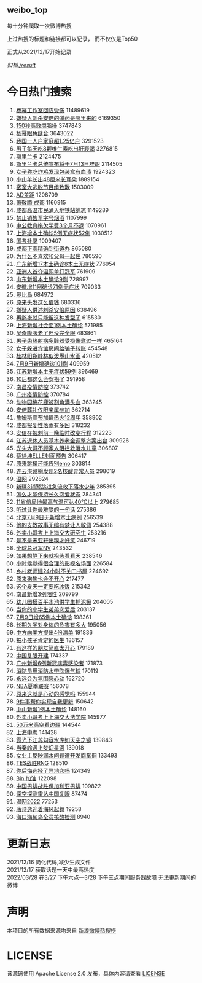 weibo_top  
---
每十分钟爬取一次微博热搜  

上过热搜的标题和链接都可以记录， 而不仅仅是Top50

正式从2021/12/17开始记录  

*归档[./result](./result/)*

# 今日热门搜索  
1. [杨幂工作室回应受伤](https://s.weibo.com//weibo?q=%E6%9D%A8%E5%B9%82%E5%B7%A5%E4%BD%9C%E5%AE%A4%E5%9B%9E%E5%BA%94%E5%8F%97%E4%BC%A4&Refer=top) 11489619
2. [嫌疑人刺杀安倍的弹药是哪里来的](https://s.weibo.com//weibo?q=%23%E5%AB%8C%E7%96%91%E4%BA%BA%E5%88%BA%E6%9D%80%E5%AE%89%E5%80%8D%E7%9A%84%E5%BC%B9%E8%8D%AF%E6%98%AF%E5%93%AA%E9%87%8C%E6%9D%A5%E7%9A%84%23&Refer=top) 6169350
3. [150秒高效燃脂操](https://s.weibo.com//weibo?q=%23150%E7%A7%92%E9%AB%98%E6%95%88%E7%87%83%E8%84%82%E6%93%8D%23&Refer=top) 3747843
4. [杨幂眼角缝合](https://s.weibo.com//weibo?q=%E6%9D%A8%E5%B9%82%E7%9C%BC%E8%A7%92%E7%BC%9D%E5%90%88&Refer=top) 3643022
5. [我国一人户家庭超1.25亿户](https://s.weibo.com//weibo?q=%23%E6%88%91%E5%9B%BD%E4%B8%80%E4%BA%BA%E6%88%B7%E5%AE%B6%E5%BA%AD%E8%B6%851.25%E4%BA%BF%E6%88%B7%23&Refer=top) 3291523
6. [男子每天吃8颗维生素吃出肝衰竭](https://s.weibo.com//weibo?q=%23%E7%94%B7%E5%AD%90%E6%AF%8F%E5%A4%A9%E5%90%838%E9%A2%97%E7%BB%B4%E7%94%9F%E7%B4%A0%E5%90%83%E5%87%BA%E8%82%9D%E8%A1%B0%E7%AB%AD%23&Refer=top) 3276815
7. [斯里兰卡](https://s.weibo.com//weibo?q=%E6%96%AF%E9%87%8C%E5%85%B0%E5%8D%A1&Refer=top) 2124475
8. [斯里兰卡总统宣布将于7月13日辞职](https://s.weibo.com//weibo?q=%23%E6%96%AF%E9%87%8C%E5%85%B0%E5%8D%A1%E6%80%BB%E7%BB%9F%E5%AE%A3%E5%B8%83%E5%B0%86%E4%BA%8E7%E6%9C%8813%E6%97%A5%E8%BE%9E%E8%81%8C%23&Refer=top) 2114505
9. [女子称吃炸鸡发现包装盒有血渍](https://s.weibo.com//weibo?q=%23%E5%A5%B3%E5%AD%90%E7%A7%B0%E5%90%83%E7%82%B8%E9%B8%A1%E5%8F%91%E7%8E%B0%E5%8C%85%E8%A3%85%E7%9B%92%E6%9C%89%E8%A1%80%E6%B8%8D%23&Refer=top) 1924323
10. [小山羊长出48厘米长耳朵](https://s.weibo.com//weibo?q=%23%E5%B0%8F%E5%B1%B1%E7%BE%8A%E9%95%BF%E5%87%BA48%E5%8E%98%E7%B1%B3%E9%95%BF%E8%80%B3%E6%9C%B5%23&Refer=top) 1889154
11. [密室大逃脱节目组致歉](https://s.weibo.com//weibo?q=%E5%AF%86%E5%AE%A4%E5%A4%A7%E9%80%83%E8%84%B1%E8%8A%82%E7%9B%AE%E7%BB%84%E8%87%B4%E6%AD%89&Refer=top) 1503009
12. [AD差距](https://s.weibo.com//weibo?q=AD%E5%B7%AE%E8%B7%9D&Refer=top) 1208709
13. [萧敬腾 成都](https://s.weibo.com//weibo?q=%E8%90%A7%E6%95%AC%E8%85%BE%20%E6%88%90%E9%83%BD&Refer=top) 1160915
14. [成都高温市民涌入地铁站纳凉](https://s.weibo.com//weibo?q=%23%E6%88%90%E9%83%BD%E9%AB%98%E6%B8%A9%E5%B8%82%E6%B0%91%E6%B6%8C%E5%85%A5%E5%9C%B0%E9%93%81%E7%AB%99%E7%BA%B3%E5%87%89%23&Refer=top) 1149289
15. [禁止销售军字号烟酒](https://s.weibo.com//weibo?q=%23%E7%A6%81%E6%AD%A2%E9%94%80%E5%94%AE%E5%86%9B%E5%AD%97%E5%8F%B7%E7%83%9F%E9%85%92%23&Refer=top) 1107999
16. [中公教育拖欠学费3个月不退](https://s.weibo.com//weibo?q=%23%E4%B8%AD%E5%85%AC%E6%95%99%E8%82%B2%E6%8B%96%E6%AC%A0%E5%AD%A6%E8%B4%B93%E4%B8%AA%E6%9C%88%E4%B8%8D%E9%80%80%23&Refer=top) 1070961
17. [上海增本土确诊5例无症状52例](https://s.weibo.com//weibo?q=%23%E4%B8%8A%E6%B5%B7%E5%A2%9E%E6%9C%AC%E5%9C%9F%E7%A1%AE%E8%AF%8A5%E4%BE%8B%E6%97%A0%E7%97%87%E7%8A%B652%E4%BE%8B%23&Refer=top) 1030512
18. [国考补录](https://s.weibo.com//weibo?q=%E5%9B%BD%E8%80%83%E8%A1%A5%E5%BD%95&Refer=top) 1009407
19. [成都下雨精确到街道办](https://s.weibo.com//weibo?q=%23%E6%88%90%E9%83%BD%E4%B8%8B%E9%9B%A8%E7%B2%BE%E7%A1%AE%E5%88%B0%E8%A1%97%E9%81%93%E5%8A%9E%23&Refer=top) 865080
20. [为什么不喜欢和父母一起住](https://s.weibo.com//weibo?q=%23%E4%B8%BA%E4%BB%80%E4%B9%88%E4%B8%8D%E5%96%9C%E6%AC%A2%E5%92%8C%E7%88%B6%E6%AF%8D%E4%B8%80%E8%B5%B7%E4%BD%8F%23&Refer=top) 780590
21. [广东新增17本土确诊8本土无症状](https://s.weibo.com//weibo?q=%23%E5%B9%BF%E4%B8%9C%E6%96%B0%E5%A2%9E17%E6%9C%AC%E5%9C%9F%E7%A1%AE%E8%AF%8A8%E6%9C%AC%E5%9C%9F%E6%97%A0%E7%97%87%E7%8A%B6%23&Refer=top) 776954
22. [亚洲人首夺温网单打冠军](https://s.weibo.com//weibo?q=%23%E4%BA%9A%E6%B4%B2%E4%BA%BA%E9%A6%96%E5%A4%BA%E6%B8%A9%E7%BD%91%E5%8D%95%E6%89%93%E5%86%A0%E5%86%9B%23&Refer=top) 761909
23. [山东新增本土确诊9例](https://s.weibo.com//weibo?q=%23%E5%B1%B1%E4%B8%9C%E6%96%B0%E5%A2%9E%E6%9C%AC%E5%9C%9F%E7%A1%AE%E8%AF%8A9%E4%BE%8B%23&Refer=top) 728997
24. [安徽增11例确诊71例无症状](https://s.weibo.com//weibo?q=%23%E5%AE%89%E5%BE%BD%E5%A2%9E11%E4%BE%8B%E7%A1%AE%E8%AF%8A71%E4%BE%8B%E6%97%A0%E7%97%87%E7%8A%B6%23&Refer=top) 709033
25. [奥比岛](https://s.weibo.com//weibo?q=%E5%A5%A5%E6%AF%94%E5%B2%9B&Refer=top) 684972
26. [原来头发这么值钱](https://s.weibo.com//weibo?q=%23%E5%8E%9F%E6%9D%A5%E5%A4%B4%E5%8F%91%E8%BF%99%E4%B9%88%E5%80%BC%E9%92%B1%23&Refer=top) 680336
27. [嫌疑人供述刺杀安倍原因](https://s.weibo.com//weibo?q=%23%E5%AB%8C%E7%96%91%E4%BA%BA%E4%BE%9B%E8%BF%B0%E5%88%BA%E6%9D%80%E5%AE%89%E5%80%8D%E5%8E%9F%E5%9B%A0%23&Refer=top) 638496
28. [再熬夜就只能留这种发型了](https://s.weibo.com//weibo?q=%23%E5%86%8D%E7%86%AC%E5%A4%9C%E5%B0%B1%E5%8F%AA%E8%83%BD%E7%95%99%E8%BF%99%E7%A7%8D%E5%8F%91%E5%9E%8B%E4%BA%86%23&Refer=top) 615530
29. [上海新增社会面1例本土确诊](https://s.weibo.com//weibo?q=%23%E4%B8%8A%E6%B5%B7%E6%96%B0%E5%A2%9E%E7%A4%BE%E4%BC%9A%E9%9D%A21%E4%BE%8B%E6%9C%AC%E5%9C%9F%E7%A1%AE%E8%AF%8A%23&Refer=top) 571985
30. [吴奇隆服老了但没完全服](https://s.weibo.com//weibo?q=%23%E5%90%B4%E5%A5%87%E9%9A%86%E6%9C%8D%E8%80%81%E4%BA%86%E4%BD%86%E6%B2%A1%E5%AE%8C%E5%85%A8%E6%9C%8D%23&Refer=top) 483861
31. [男子患热射病多脏器受损像煮过一样](https://s.weibo.com//weibo?q=%23%E7%94%B7%E5%AD%90%E6%82%A3%E7%83%AD%E5%B0%84%E7%97%85%E5%A4%9A%E8%84%8F%E5%99%A8%E5%8F%97%E6%8D%9F%E5%83%8F%E7%85%AE%E8%BF%87%E4%B8%80%E6%A0%B7%23&Refer=top) 465164
32. [女子躲进宾馆房间给骗子转账](https://s.weibo.com//weibo?q=%23%E5%A5%B3%E5%AD%90%E8%BA%B2%E8%BF%9B%E5%AE%BE%E9%A6%86%E6%88%BF%E9%97%B4%E7%BB%99%E9%AA%97%E5%AD%90%E8%BD%AC%E8%B4%A6%23&Refer=top) 454548
33. [桂林阳朔峰林似泼墨山水画](https://s.weibo.com//weibo?q=%23%E6%A1%82%E6%9E%97%E9%98%B3%E6%9C%94%E5%B3%B0%E6%9E%97%E4%BC%BC%E6%B3%BC%E5%A2%A8%E5%B1%B1%E6%B0%B4%E7%94%BB%23&Refer=top) 420512
34. [7月9日新增确诊101例](https://s.weibo.com//weibo?q=%237%E6%9C%889%E6%97%A5%E6%96%B0%E5%A2%9E%E7%A1%AE%E8%AF%8A101%E4%BE%8B%23&Refer=top) 409959
35. [江苏新增本土无症状59例](https://s.weibo.com//weibo?q=%23%E6%B1%9F%E8%8B%8F%E6%96%B0%E5%A2%9E%E6%9C%AC%E5%9C%9F%E6%97%A0%E7%97%87%E7%8A%B659%E4%BE%8B%23&Refer=top) 396469
36. [10后都这么会穿搭了](https://s.weibo.com//weibo?q=%2310%E5%90%8E%E9%83%BD%E8%BF%99%E4%B9%88%E4%BC%9A%E7%A9%BF%E6%90%AD%E4%BA%86%23&Refer=top) 391958
37. [南昌疫情防控](https://s.weibo.com//weibo?q=%E5%8D%97%E6%98%8C%E7%96%AB%E6%83%85%E9%98%B2%E6%8E%A7&Refer=top) 373742
38. [广州疫情防控](https://s.weibo.com//weibo?q=%E5%B9%BF%E5%B7%9E%E7%96%AB%E6%83%85%E9%98%B2%E6%8E%A7&Refer=top) 370784
39. [动物园梅花鹿被割角满头血](https://s.weibo.com//weibo?q=%23%E5%8A%A8%E7%89%A9%E5%9B%AD%E6%A2%85%E8%8A%B1%E9%B9%BF%E8%A2%AB%E5%89%B2%E8%A7%92%E6%BB%A1%E5%A4%B4%E8%A1%80%23&Refer=top) 363245
40. [安倍葬礼仅限亲属参加](https://s.weibo.com//weibo?q=%23%E5%AE%89%E5%80%8D%E8%91%AC%E7%A4%BC%E4%BB%85%E9%99%90%E4%BA%B2%E5%B1%9E%E5%8F%82%E5%8A%A0%23&Refer=top) 362714
41. [詹姆斯宣布加盟热火12周年](https://s.weibo.com//weibo?q=%23%E8%A9%B9%E5%A7%86%E6%96%AF%E5%AE%A3%E5%B8%83%E5%8A%A0%E7%9B%9F%E7%83%AD%E7%81%AB12%E5%91%A8%E5%B9%B4%23&Refer=top) 358902
42. [成都报复性落雨有多凶](https://s.weibo.com//weibo?q=%23%E6%88%90%E9%83%BD%E6%8A%A5%E5%A4%8D%E6%80%A7%E8%90%BD%E9%9B%A8%E6%9C%89%E5%A4%9A%E5%87%B6%23&Refer=top) 318232
43. [安倍在被刺前一晚临时改变行程](https://s.weibo.com//weibo?q=%23%E5%AE%89%E5%80%8D%E5%9C%A8%E8%A2%AB%E5%88%BA%E5%89%8D%E4%B8%80%E6%99%9A%E4%B8%B4%E6%97%B6%E6%94%B9%E5%8F%98%E8%A1%8C%E7%A8%8B%23&Refer=top) 312223
44. [江苏退休人员基本养老金调整方案出台](https://s.weibo.com//weibo?q=%23%E6%B1%9F%E8%8B%8F%E9%80%80%E4%BC%91%E4%BA%BA%E5%91%98%E5%9F%BA%E6%9C%AC%E5%85%BB%E8%80%81%E9%87%91%E8%B0%83%E6%95%B4%E6%96%B9%E6%A1%88%E5%87%BA%E5%8F%B0%23&Refer=top) 309926
45. [光头大哥不顾家人阻拦救落水儿童](https://s.weibo.com//weibo?q=%23%E5%85%89%E5%A4%B4%E5%A4%A7%E5%93%A5%E4%B8%8D%E9%A1%BE%E5%AE%B6%E4%BA%BA%E9%98%BB%E6%8B%A6%E6%95%91%E8%90%BD%E6%B0%B4%E5%84%BF%E7%AB%A5%23&Refer=top) 306807
46. [蔡徐坤ELLE封面预告](https://s.weibo.com//weibo?q=%23%E8%94%A1%E5%BE%90%E5%9D%A4ELLE%E5%B0%81%E9%9D%A2%E9%A2%84%E5%91%8A%23&Refer=top) 306417
47. [原来跳操还能告别emo](https://s.weibo.com//weibo?q=%23%E5%8E%9F%E6%9D%A5%E8%B7%B3%E6%93%8D%E8%BF%98%E8%83%BD%E5%91%8A%E5%88%ABemo%23&Refer=top) 303814
48. [连云港赣榆发现2名核酸异常人员](https://s.weibo.com//weibo?q=%23%E8%BF%9E%E4%BA%91%E6%B8%AF%E8%B5%A3%E6%A6%86%E5%8F%91%E7%8E%B02%E5%90%8D%E6%A0%B8%E9%85%B8%E5%BC%82%E5%B8%B8%E4%BA%BA%E5%91%98%23&Refer=top) 298019
49. [温网](https://s.weibo.com//weibo?q=%E6%B8%A9%E7%BD%91&Refer=top) 292824
50. [新疆3辅警跳进急流救下落水少年](https://s.weibo.com//weibo?q=%23%E6%96%B0%E7%96%863%E8%BE%85%E8%AD%A6%E8%B7%B3%E8%BF%9B%E6%80%A5%E6%B5%81%E6%95%91%E4%B8%8B%E8%90%BD%E6%B0%B4%E5%B0%91%E5%B9%B4%23&Refer=top) 285395
51. [怎么才能保持长久恋爱状态](https://s.weibo.com//weibo?q=%23%E6%80%8E%E4%B9%88%E6%89%8D%E8%83%BD%E4%BF%9D%E6%8C%81%E9%95%BF%E4%B9%85%E6%81%8B%E7%88%B1%E7%8A%B6%E6%80%81%23&Refer=top) 284341
52. [11省份局地最高气温可达40℃以上](https://s.weibo.com//weibo?q=%2311%E7%9C%81%E4%BB%BD%E5%B1%80%E5%9C%B0%E6%9C%80%E9%AB%98%E6%B0%94%E6%B8%A9%E5%8F%AF%E8%BE%BE40%E2%84%83%E4%BB%A5%E4%B8%8A%23&Refer=top) 279685
53. [听过让你最难受的一句话](https://s.weibo.com//weibo?q=%23%E5%90%AC%E8%BF%87%E8%AE%A9%E4%BD%A0%E6%9C%80%E9%9A%BE%E5%8F%97%E7%9A%84%E4%B8%80%E5%8F%A5%E8%AF%9D%23&Refer=top) 275386
54. [北京7月9日无新增本土病例](https://s.weibo.com//weibo?q=%23%E5%8C%97%E4%BA%AC7%E6%9C%889%E6%97%A5%E6%97%A0%E6%96%B0%E5%A2%9E%E6%9C%AC%E5%9C%9F%E7%97%85%E4%BE%8B%23&Refer=top) 256539
55. [他的支教故事无编有梦让人敬佩](https://s.weibo.com//weibo?q=%23%E4%BB%96%E7%9A%84%E6%94%AF%E6%95%99%E6%95%85%E4%BA%8B%E6%97%A0%E7%BC%96%E6%9C%89%E6%A2%A6%E8%AE%A9%E4%BA%BA%E6%95%AC%E4%BD%A9%23&Refer=top) 254388
56. [外卖小哥考上上海交大研究生](https://s.weibo.com//weibo?q=%23%E5%A4%96%E5%8D%96%E5%B0%8F%E5%93%A5%E8%80%83%E4%B8%8A%E4%B8%8A%E6%B5%B7%E4%BA%A4%E5%A4%A7%E7%A0%94%E7%A9%B6%E7%94%9F%23&Refer=top) 253216
57. [是不是宋亚轩出糗才好笑](https://s.weibo.com//weibo?q=%23%E6%98%AF%E4%B8%8D%E6%98%AF%E5%AE%8B%E4%BA%9A%E8%BD%A9%E5%87%BA%E7%B3%97%E6%89%8D%E5%A5%BD%E7%AC%91%23&Refer=top) 246719
58. [全球总冠军NV](https://s.weibo.com//weibo?q=%23%E5%85%A8%E7%90%83%E6%80%BB%E5%86%A0%E5%86%9BNV%23&Refer=top) 243532
59. [如果想静下来就抬头看看天](https://s.weibo.com//weibo?q=%23%E5%A6%82%E6%9E%9C%E6%83%B3%E9%9D%99%E4%B8%8B%E6%9D%A5%E5%B0%B1%E6%8A%AC%E5%A4%B4%E7%9C%8B%E7%9C%8B%E5%A4%A9%23&Refer=top) 238546
60. [小时候觉得很合理的影视名场面](https://s.weibo.com//weibo?q=%23%E5%B0%8F%E6%97%B6%E5%80%99%E8%A7%89%E5%BE%97%E5%BE%88%E5%90%88%E7%90%86%E7%9A%84%E5%BD%B1%E8%A7%86%E5%90%8D%E5%9C%BA%E9%9D%A2%23&Refer=top) 226584
61. [乡村老师建24小时不关门书屋](https://s.weibo.com//weibo?q=%23%E4%B9%A1%E6%9D%91%E8%80%81%E5%B8%88%E5%BB%BA24%E5%B0%8F%E6%97%B6%E4%B8%8D%E5%85%B3%E9%97%A8%E4%B9%A6%E5%B1%8B%23&Refer=top) 224692
62. [原来狗狗也会不开心](https://s.weibo.com//weibo?q=%23%E5%8E%9F%E6%9D%A5%E7%8B%97%E7%8B%97%E4%B9%9F%E4%BC%9A%E4%B8%8D%E5%BC%80%E5%BF%83%23&Refer=top) 217477
63. [这个夏天一定要吃冰饭](https://s.weibo.com//weibo?q=%23%E8%BF%99%E4%B8%AA%E5%A4%8F%E5%A4%A9%E4%B8%80%E5%AE%9A%E8%A6%81%E5%90%83%E5%86%B0%E9%A5%AD%23&Refer=top) 215342
64. [南昌新增3例阳性](https://s.weibo.com//weibo?q=%23%E5%8D%97%E6%98%8C%E6%96%B0%E5%A2%9E3%E4%BE%8B%E9%98%B3%E6%80%A7%23&Refer=top) 209799
65. [幼儿园搭百平水池供学生抓泥鳅](https://s.weibo.com//weibo?q=%23%E5%B9%BC%E5%84%BF%E5%9B%AD%E6%90%AD%E7%99%BE%E5%B9%B3%E6%B0%B4%E6%B1%A0%E4%BE%9B%E5%AD%A6%E7%94%9F%E6%8A%93%E6%B3%A5%E9%B3%85%23&Refer=top) 204005
66. [当你的小学生弟弟恋爱后](https://s.weibo.com//weibo?q=%23%E5%BD%93%E4%BD%A0%E7%9A%84%E5%B0%8F%E5%AD%A6%E7%94%9F%E5%BC%9F%E5%BC%9F%E6%81%8B%E7%88%B1%E5%90%8E%23&Refer=top) 203137
67. [7月9日增65例本土确诊](https://s.weibo.com//weibo?q=%237%E6%9C%889%E6%97%A5%E5%A2%9E65%E4%BE%8B%E6%9C%AC%E5%9C%9F%E7%A1%AE%E8%AF%8A%23&Refer=top) 198361
68. [长期久坐对身体的危害有多大](https://s.weibo.com//weibo?q=%23%E9%95%BF%E6%9C%9F%E4%B9%85%E5%9D%90%E5%AF%B9%E8%BA%AB%E4%BD%93%E7%9A%84%E5%8D%B1%E5%AE%B3%E6%9C%89%E5%A4%9A%E5%A4%A7%23&Refer=top) 195056
69. [中方向美方提出4份清单](https://s.weibo.com//weibo?q=%23%E4%B8%AD%E6%96%B9%E5%90%91%E7%BE%8E%E6%96%B9%E6%8F%90%E5%87%BA4%E4%BB%BD%E6%B8%85%E5%8D%95%23&Refer=top) 191836
70. [被小孩子肯定的医生](https://s.weibo.com//weibo?q=%23%E8%A2%AB%E5%B0%8F%E5%AD%A9%E5%AD%90%E8%82%AF%E5%AE%9A%E7%9A%84%E5%8C%BB%E7%94%9F%23&Refer=top) 186157
71. [有这样的朋友简直太开心](https://s.weibo.com//weibo?q=%23%E6%9C%89%E8%BF%99%E6%A0%B7%E7%9A%84%E6%9C%8B%E5%8F%8B%E7%AE%80%E7%9B%B4%E5%A4%AA%E5%BC%80%E5%BF%83%23&Refer=top) 179189
72. [中国复眼开建](https://s.weibo.com//weibo?q=%E4%B8%AD%E5%9B%BD%E5%A4%8D%E7%9C%BC%E5%BC%80%E5%BB%BA&Refer=top) 174337
73. [广州新增6例新冠病毒感染者](https://s.weibo.com//weibo?q=%23%E5%B9%BF%E5%B7%9E%E6%96%B0%E5%A2%9E6%E4%BE%8B%E6%96%B0%E5%86%A0%E7%97%85%E6%AF%92%E6%84%9F%E6%9F%93%E8%80%85%23&Refer=top) 171873
74. [消防员用消防水带吹爆气球](https://s.weibo.com//weibo?q=%23%E6%B6%88%E9%98%B2%E5%91%98%E7%94%A8%E6%B6%88%E9%98%B2%E6%B0%B4%E5%B8%A6%E5%90%B9%E7%88%86%E6%B0%94%E7%90%83%23&Refer=top) 170119
75. [永远会为氛围感心动](https://s.weibo.com//weibo?q=%23%E6%B0%B8%E8%BF%9C%E4%BC%9A%E4%B8%BA%E6%B0%9B%E5%9B%B4%E6%84%9F%E5%BF%83%E5%8A%A8%23&Refer=top) 162720
76. [NBA夏季联赛](https://s.weibo.com//weibo?q=%23NBA%E5%A4%8F%E5%AD%A3%E8%81%94%E8%B5%9B%23&Refer=top) 156078
77. [原来这就是心动的感觉吗](https://s.weibo.com//weibo?q=%23%E5%8E%9F%E6%9D%A5%E8%BF%99%E5%B0%B1%E6%98%AF%E5%BF%83%E5%8A%A8%E7%9A%84%E6%84%9F%E8%A7%89%E5%90%97%23&Refer=top) 155944
78. [9件事帮你实现自我更新](https://s.weibo.com//weibo?q=%239%E4%BB%B6%E4%BA%8B%E5%B8%AE%E4%BD%A0%E5%AE%9E%E7%8E%B0%E8%87%AA%E6%88%91%E6%9B%B4%E6%96%B0%23&Refer=top) 150642
79. [中山新增1例本土确诊](https://s.weibo.com//weibo?q=%E4%B8%AD%E5%B1%B1%E6%96%B0%E5%A2%9E1%E4%BE%8B%E6%9C%AC%E5%9C%9F%E7%A1%AE%E8%AF%8A&Refer=top) 148160
80. [外卖小哥考上上海交大法学院](https://s.weibo.com//weibo?q=%23%E5%A4%96%E5%8D%96%E5%B0%8F%E5%93%A5%E8%80%83%E4%B8%8A%E4%B8%8A%E6%B5%B7%E4%BA%A4%E5%A4%A7%E6%B3%95%E5%AD%A6%E9%99%A2%23&Refer=top) 145977
81. [50万米高空看边疆](https://s.weibo.com//weibo?q=%2350%E4%B8%87%E7%B1%B3%E9%AB%98%E7%A9%BA%E7%9C%8B%E8%BE%B9%E7%96%86%23&Refer=top) 144544
82. [上海中考](https://s.weibo.com//weibo?q=%E4%B8%8A%E6%B5%B7%E4%B8%AD%E8%80%83&Refer=top) 141428
83. [霞光下江苏句容水库如天空之镜](https://s.weibo.com//weibo?q=%23%E9%9C%9E%E5%85%89%E4%B8%8B%E6%B1%9F%E8%8B%8F%E5%8F%A5%E5%AE%B9%E6%B0%B4%E5%BA%93%E5%A6%82%E5%A4%A9%E7%A9%BA%E4%B9%8B%E9%95%9C%23&Refer=top) 139843
84. [当秦岭遇上梦幻星河](https://s.weibo.com//weibo?q=%23%E5%BD%93%E7%A7%A6%E5%B2%AD%E9%81%87%E4%B8%8A%E6%A2%A6%E5%B9%BB%E6%98%9F%E6%B2%B3%23&Refer=top) 139018
85. [女业主反映漏水问题遭开发商掌掴](https://s.weibo.com//weibo?q=%23%E5%A5%B3%E4%B8%9A%E4%B8%BB%E5%8F%8D%E6%98%A0%E6%BC%8F%E6%B0%B4%E9%97%AE%E9%A2%98%E9%81%AD%E5%BC%80%E5%8F%91%E5%95%86%E6%8E%8C%E6%8E%B4%23&Refer=top) 133493
86. [TES战胜RNG](https://s.weibo.com//weibo?q=%23TES%E6%88%98%E8%83%9CRNG%23&Refer=top) 128510
87. [你后悔选择了异地恋吗](https://s.weibo.com//weibo?q=%23%E4%BD%A0%E5%90%8E%E6%82%94%E9%80%89%E6%8B%A9%E4%BA%86%E5%BC%82%E5%9C%B0%E6%81%8B%E5%90%97%23&Refer=top) 124349
88. [Bin 加油](https://s.weibo.com//weibo?q=Bin%20%E5%8A%A0%E6%B2%B9&Refer=top) 122098
89. [中国男排战胜保加利亚男排](https://s.weibo.com//weibo?q=%23%E4%B8%AD%E5%9B%BD%E7%94%B7%E6%8E%92%E6%88%98%E8%83%9C%E4%BF%9D%E5%8A%A0%E5%88%A9%E4%BA%9A%E7%94%B7%E6%8E%92%23&Refer=top) 109822
90. [深空探测雷达中国复眼](https://s.weibo.com//weibo?q=%23%E6%B7%B1%E7%A9%BA%E6%8E%A2%E6%B5%8B%E9%9B%B7%E8%BE%BE%E4%B8%AD%E5%9B%BD%E5%A4%8D%E7%9C%BC%23&Refer=top) 87474
91. [温网2022](https://s.weibo.com//weibo?q=%23%E6%B8%A9%E7%BD%912022%23&Refer=top) 77253
92. [唐诗逸迎着海风起舞](https://s.weibo.com//weibo?q=%23%E5%94%90%E8%AF%97%E9%80%B8%E8%BF%8E%E7%9D%80%E6%B5%B7%E9%A3%8E%E8%B5%B7%E8%88%9E%23&Refer=top) 19258
93. [海口海甸岛全员核酸检测](https://s.weibo.com//weibo?q=%23%E6%B5%B7%E5%8F%A3%E6%B5%B7%E7%94%B8%E5%B2%9B%E5%85%A8%E5%91%98%E6%A0%B8%E9%85%B8%E6%A3%80%E6%B5%8B%23&Refer=top) 8940
# 更新日志  
2021/12/16  简化代码,减少生成文件  
2021/12/17  获取话题一天中最高热度  
2022/03/28  在3/27 下午六点—3/28 下午三点期间服务器故障 无法更新期间的微博  
# 声明  
本项目的所有数据来源均来自 [新浪微博热搜榜](https://s.weibo.com/top/summary)  

# LICENSE
该源码使用 Apache License 2.0 发布，具体内容请查看 [LICENSE](./LICENSE)
